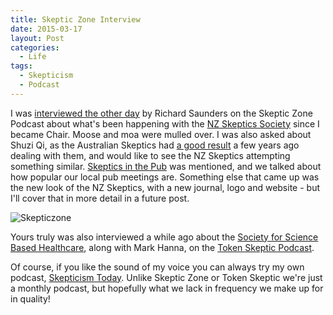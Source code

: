 ```yaml
---
title: Skeptic Zone Interview
date: 2015-03-17
layout: Post
categories:
  - Life
tags:
  - Skepticism
  - Podcast
---
```


I was [interviewed the other day](http://skepticzone.libsyn.com/the-skeptic-zone-334-11mar2015) by Richard Saunders on the Skeptic Zone Podcast about what's been happening with the [NZ Skeptics Society](http://skeptics.nz/) since I became Chair. Moose and moa were mulled over. I was also asked about Shuzi Qi, as the Australian Skeptics had [a good result](http://www.skeptics.com.au/latest/news/if-you-knew-shuzi/) a few years ago dealing with them, and would like to see the NZ Skeptics attempting something similar. [Skeptics in the Pub](http://skepticsinthepub.net.nz/) was mentioned, and we talked about how popular our local pub meetings are. Something else that came up was the new look of the NZ Skeptics, with a new journal, logo and website - but I'll cover that in more detail in a future post.

<!-- more -->

![Skepticzone](http://blogs.discovermagazine.com/badastronomy/files/2010/09/skepticzone_logo.jpg)

Yours truly was also interviewed a while ago about the [Society for Science Based Healthcare](http://sbh.nz/), along with Mark Hanna, on the [Token Skeptic Podcast](http://tokenskeptic.org/2014/09/16/episode-one-hundred-and-eighty-seven-on-the-society-for-science-based-healthcare/).

Of course, if you like the sound of my voice you can always try my own podcast, [Skepticism Today](http://skepticism.today/). Unlike Skeptic Zone or Token Skeptic we're just a monthly podcast, but hopefully what we lack in frequency we make up for in quality!
